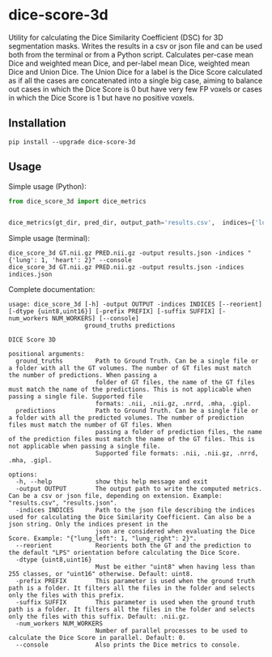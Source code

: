 # dice-score-3d
Utility for calculating the Dice Similarity Coefficient (DSC) for 3D segmentation masks. Writes the results in a csv or json file and can be used both from the terminal or from a Python script. 
Calculates per-case mean Dice and weighted mean Dice, and per-label mean Dice, weighted mean Dice and Union Dice. The Union Dice for a label is the Dice Score calculated as if all the cases are concatenated into a single big case, aiming to balance out cases in which the Dice Score is 0 but have very few FP voxels or cases in which the Dice Score is 1 but have no positive voxels.

## Installation

```
pip install --upgrade dice-score-3d
```

## Usage

Simple usage (Python):
```py
from dice_score_3d import dice_metrics


dice_metrics(gt_dir, pred_dir, output_path='results.csv',  indices={'lung': 1, 'heart': 2}, suffix='.nii.gz', num_workers=8)
```

Simple usage (terminal):
```
dice_score_3d GT.nii.gz PRED.nii.gz -output results.json -indices "{'lung': 1, 'heart': 2}" --console
dice_score_3d GT.nii.gz PRED.nii.gz -output results.json -indices indices.json

```

Complete documentation:
```
usage: dice_score_3d [-h] -output OUTPUT -indices INDICES [--reorient] [-dtype {uint8,uint16}] [-prefix PREFIX] [-suffix SUFFIX] [-num_workers NUM_WORKERS] [--console]
                     ground_truths predictions

DICE Score 3D

positional arguments:
  ground_truths         Path to Ground Truth. Can be a single file or a folder with all the GT volumes. The number of GT files must match the number of predictions. When passing a     
                        folder of GT files, the name of the GT files must match the name of the predictions. This is not applicable when passing a single file. Supported file
                        formats: .nii, .nii.gz, .nrrd, .mha, .gipl.
  predictions           Path to Ground Truth. Can be a single file or a folder with all the predicted volumes. The number of prediction files must match the number of GT files. When   
                        passing a folder of prediction files, the name of the prediction files must match the name of the GT files. This is not applicable when passing a single file.  
                        Supported file formats: .nii, .nii.gz, .nrrd, .mha, .gipl.

options:
  -h, --help            show this help message and exit
  -output OUTPUT        The output path to write the computed metrics. Can be a csv or json file, depending on extension. Example: "results.csv", "results.json".
  -indices INDICES      Path to the json file describing the indices used for calculating the Dice Similarity Coefficient. Can also be a json string. Only the indices present in the   
                        json are considered when evaluating the Dice Score. Example: "{"lung_left": 1, "lung_right": 2}".
  --reorient            Reorients both the GT and the prediction to the default "LPS" orientation before calculating the Dice Score.
  -dtype {uint8,uint16}
                        Must be either "uint8" when having less than 255 classes, or "uint16" otherwise. Default: uint8.
  -prefix PREFIX        This parameter is used when the ground truth path is a folder. It filters all the files in the folder and selects only the files with this prefix.
  -suffix SUFFIX        This parameter is used when the ground truth path is a folder. It filters all the files in the folder and selects only the files with this suffix. Default: .nii.gz.
  -num_workers NUM_WORKERS
                        Number of parallel processes to be used to calculate the Dice Score in parallel. Default: 0.
  --console             Also prints the Dice metrics to console.
```
